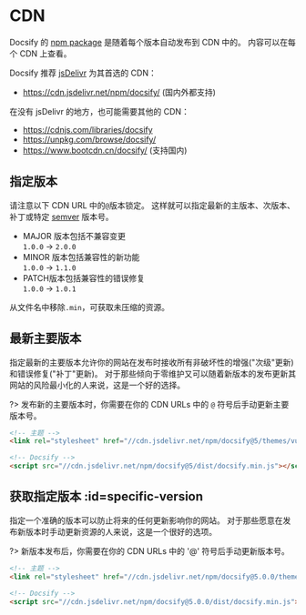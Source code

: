 # CDN

Docsify 的 [npm package](https://www.npmjs.com/package/docsify) 是随着每个版本自动发布到 CDN 中的。 内容可以在每个 CDN 上查看。

Docsify 推荐 [jsDelivr](//cdn.jsdelivr.net) 为其首选的 CDN：

- https://cdn.jsdelivr.net/npm/docsify/ (国内外都支持)

在没有 jsDelivr 的地方，也可能需要其他的 CDN：

- https://cdnjs.com/libraries/docsify
- https://unpkg.com/browse/docsify/
- https://www.bootcdn.cn/docsify/ (支持国内)

## 指定版本

请注意以下 CDN URL 中的`@`版本锁定。 这样就可以指定最新的主版本、次版本、补丁或特定 [semver](https://semver.org) 版本号。

- MAJOR 版本包括不兼容变更<br>
  `1.0.0` → `2.0.0`
- MINOR 版本包括兼容性的新功能<br>
  `1.0.0` → `1.1.0`
- PATCH版本包括兼容性的错误修复<br>
  `1.0.0` → `1.0.1`

从文件名中移除`.min`，可获取未压缩的资源。

## 最新主要版本

指定最新的主要版本允许你的网站在发布时接收所有非破坏性的增强("次级"更新)和错误修复("补丁"更新)。 对于那些倾向于零维护又可以随着新版本的发布更新其网站的风险最小化的人来说，这是一个好的选择。

?> 发布新的主要版本时，你需要在你的 CDN URLs 中的 `@` 符号后手动更新主要版本号。

<!-- prettier-ignore -->

```html
<!-- 主题 -->
<link rel="stylesheet" href="//cdn.jsdelivr.net/npm/docsify@5/themes/vue.min.css" />

<!-- Docsify -->
<script src="//cdn.jsdelivr.net/npm/docsify@5/dist/docsify.min.js"></script>
```

## 获取指定版本 :id=specific-version

指定一个准确的版本可以防止将来的任何更新影响你的网站。 对于那些愿意在发布新版本时手动更新资源的人来说，这是一个很好的选项。

?> 新版本发布后，你需要在你的 CDN URLs 中的 '@' 符号后手动更新版本号。

<!-- prettier-ignore -->

```html
<!-- 主题 -->
<link rel="stylesheet" href="//cdn.jsdelivr.net/npm/docsify@5.0.0/themes/vue.min.css" />

<!-- Docsify -->
<script src="//cdn.jsdelivr.net/npm/docsify@5.0.0/dist/docsify.min.js"></script>
```
